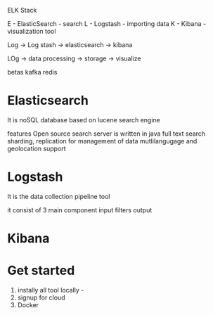 ELK Stack

E - ElasticSearch - search
L - Logstash - importing data
K - Kibana - visualization tool



Log -> Log stash -> elasticsearch -> kibana

LOg -> data processing -> storage -> visualize

betas
kafka
redis


# Elasticsearch
It is noSQL database based on lucene search engine

features
Open source search server is written in java
full text search
sharding, replication for management of data 
mutlilangugage and geolocation support


# Logstash
It is the data collection pipeline tool


it consist of 3 main component
input
filters
output

# Kibana




# Get started
1. instally all tool locally - 
2. signup for cloud
3. Docker









